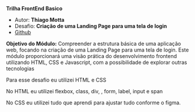 **Trilha FrontEnd Basico**
* Autor: **Thiago Motta**
* Desafio: **Criação de uma Landing Page para uma tela de login**
* [Github](https://github.com/Mottat/Tela_Login_Simples)
  

**Objetivo do Módulo:**
Compreender a estrutura básica de uma aplicação web, focando na criação de uma Landing Page para uma tela de login. Este módulo proporcionará uma visão prática do desenvolvimento frontend utilizando HTML, CSS e Javascript, com a possibilidade de explorar outras tecnologias

Para esse desafio eu utilizei HTML e CSS

No HTML eu utilizei flexbox, class, div, , form, label, input e span

No CSS eu utilizei tudo que aprendi para ajustar tudo conforme o figma.